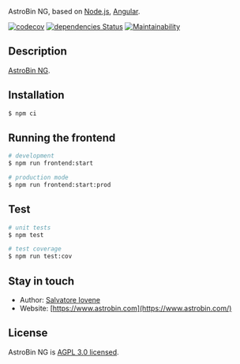 AstroBin NG, based on [Node.js](https://nodejs.org), [Angular](https://angular.io).

[![codecov](https://codecov.io/gh/astrobin/astrobin-ng/branch/master/graph/badge.svg)](https://codecov.io/gh/astrobin/astrobin-ng)
[![dependencies Status](https://david-dm.org/astrobin/astrobin-ng/status.svg)](https://david-dm.org/astrobin/astrobin-ng)
[![Maintainability](https://api.codeclimate.com/v1/badges/247f94974d0ff8baeac4/maintainability)](https://codeclimate.com/github/astrobin/astrobin-api/maintainability)

## Description

[AstroBin NG](https://github.com/astrobin/astrobin-ng).

## Installation

```bash
$ npm ci
```

## Running the frontend

```bash
# development
$ npm run frontend:start

# production mode
$ npm run frontend:start:prod
```

## Test

```bash
# unit tests
$ npm test

# test coverage
$ npm run test:cov
```

## Stay in touch

- Author: [Salvatore Iovene](https://github.com/siovene)
- Website: [https://www.astrobin.com](https://www.astrobin.com/)

## License

AstroBin NG is [AGPL 3.0 licensed](https://www.gnu.org/licenses/agpl-3.0.en.html).
